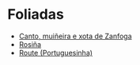 # Foliadas

- [Canto, muiñeira e xota de Zanfoga](/pezas/foliadas/zanfoga/)
- [Rosiña](/pezas/foliadas/rosinha/)
- [Route (Portuguesinha)](/pezas/foliadas/route/)

